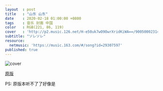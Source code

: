 ```yaml
---
layout  : post
title   : "山东 山东"
date    : 2020-02-18 01:00:00 +0800
tags    : 音乐 封面 中国
color   : RGB(221, 86, 119)
cover   : 'http://p2.music.126.net/H-e50uk7wO9OwrXridKiWA==/900500023148932.jpg'
subtitle: "ソレソレ"
resource:
  netmusic: 'https://music.163.com/#/song?id=29307597'
published: true
---
```


![cover](http://p2.music.126.net/H-e50uk7wO9OwrXridKiWA==/900500023148932.jpg)

[原版](https://music.163.com/#/song?id=755131)

PS: 原版本听不了了好像是
